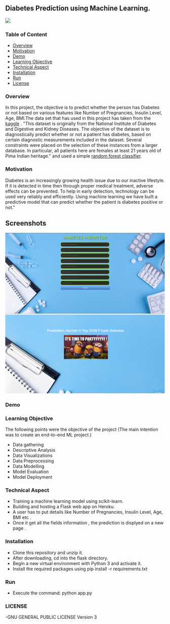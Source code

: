 ## Diabetes Prediction using Machine Learning.

![](https://visitor-badge.laobi.icu/badge?page_id=yashchinchole/Diabetes-Prediction)

### Table of Content

- [Overview](#overview)
- [Motivation](#motivation)
- [Demo](#demo)
- [Learning Objective](#Learning-Objective)
- [Technical Aspect](#technical-aspect)
- [Installation](#installation)
- [Run](#run)
- [License](#license)

### Overview

In this project, the objective is to predict whether the person has Diabetes or not based on various features like Number of Pregnancies, Insulin Level, Age, BMI.The data set that has used in this project has taken from the [kaggle](https://www.kaggle.com/) . "This dataset is originally from the National Institute of Diabetes and Digestive and Kidney Diseases. The objective of the dataset is to diagnostically predict whether or not a patient has diabetes, based on certain diagnostic measurements included in the dataset. Several constraints were placed on the selection of these instances from a larger database. In particular, all patients here are females at least 21 years old of Pima Indian heritage." and used a simple [random forest classifier](https://en.wikipedia.org/wiki/Random_forest).

### Motivation

Diabetes is an increasingly growing health issue due to our inactive lifestyle. If it is detected in time then through proper medical treatment, adverse effects can be prevented. To help in early detection, technology can be used very reliably and efficiently. Using machine learning we have built a predictive model that can predict whether the patient is diabetes positive or not."

## Screenshots

![Home Page](./static/home.png)
![Output](./static/output.png)

### Demo

### Learning Objective

The following points were the objective of the project (The main intention was to create an end-to-end ML project.)

- Data gathering
- Descriptive Analysis
- Data Visualizations
- Data Preprocessing
- Data Modelling
- Model Evaluation
- Model Deployment

### Technical Aspect

- Training a machine learning model using scikit-learn.
- Building and hosting a Flask web app on Heroku.
- A user has to put details like Number of Pregnancies, Insulin Level, Age, BMI etc .
- Once it get all the fields information , the prediction is displyed on a new page .

### Installation

- Clone this repository and unzip it.
- After downloading, cd into the flask directory.
- Begin a new virtual environment with Python 3 and activate it.
- Install the required packages using pip install -r requirements.txt

### Run

- Execute the command: python app.py

### LICENSE

-GNU GENERAL PUBLIC LICENSE Version 3
